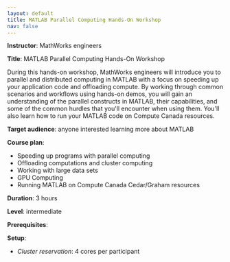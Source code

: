 ```yaml
---
layout: default
title: MATLAB Parallel Computing Hands-On Workshop
nav: false
---
```


**Instructor**: MathWorks engineers

**Title**: MATLAB Parallel Computing Hands-On Workshop

During this hands-on workshop, MathWorks engineers will introduce you to parallel and distributed
computing in MATLAB with a focus on speeding up your application code and offloading compute. By working
through common scenarios and workflows using hands-on demos, you will gain an understanding of the
parallel constructs in MATLAB, their capabilities, and some of the common hurdles that you'll encounter
when using them. You'll also learn how to run your MATLAB code on Compute Canada resources.

**Target audience**: anyone interested learning more about MATLAB

**Course plan**:

- Speeding up programs with parallel computing
- Offloading computations and cluster computing
- Working with large data sets
- GPU Computing
- Running MATLAB on Compute Canada Cedar/Graham resources

**Duration**: 3 hours

**Level**: intermediate

**Prerequisites**: 

**Setup**:
- *Cluster reservation*: 4 cores per participant
